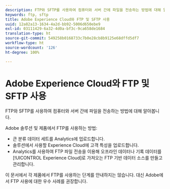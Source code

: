 ```yaml
---
description: FTP와 SFTP를 사용하여 컴퓨터와 서버 간에 파일을 전송하는 방법에 대해 알아봅니다.
keywords: ftp, sftp
title: Adobe Experience Cloud와 FTP 및 SFTP 사용
uuid: 12a82a13-1634-4a2d-bb92-5006d650ebe9
exl-id: 03111429-6a32-4d0a-bf3c-9ca658de1684
translation-type: ht
source-git-commit: 549258b0168733c7b0e28cb8b9125e68dffd5df7
workflow-type: ht
source-wordcount: '126'
ht-degree: 100%

---
```


# Adobe Experience Cloud와 FTP 및 SFTP 사용

FTP와 SFTP를 사용하여 컴퓨터와 서버 간에 파일을 전송하는 방법에 대해 알아봅니다.

Adobe 솔루션 및 제품에서 FTP를 사용하는 방법:

* 큰 분류 데이터 세트를 Analytics에 업로드합니다.
* 솔루션에서 사용할 Experience Cloud에 고객 특성을 업로드합니다.
* Analytics를 사용하여 FTP 파일 전송을 이용해 오프라인 데이터나 기록 데이터를 [!UICONTROL Experience Cloud]로 가져오는 FTP 기반 데이터 소스를 만들고 관리합니다.

이 문서에서 각 제품에서 FTP를 사용하는 단계를 안내하지는 않습니다. 대신 Adobe에서 FTP 사용에 대한 우수 사례를 권장합니다.
